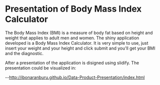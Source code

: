 Presentation of Body Mass Index Calculator
==========================================

The Body Mass Index (BMI) is a measure of body fat based on height and weight that applies to adult men and women.
The shiny application developed is a Body Mass Index Calculator. It is very simple to use, just insert your weight and your height and click submit and you'll get your BMI and the diagnostic.

After a presentation of the application is disigned using slidify. The presentation could be visualized in:

--http://ibonaranburu.github.io/Data-Product-Presentation/index.html
